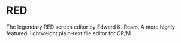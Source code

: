 # RED
The legendary RED screen editor by Edward K. Ream.  A more highly featured, lightweight plain-text file editor for CP/M
